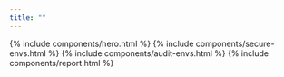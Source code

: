 ```yaml
---
title: ""
---
```


<div x-data="{ curl: true }">
{% include components/hero.html %}
{% include components/secure-envs.html %}
{% include components/audit-envs.html %}
{% include components/report.html %}
</div>
